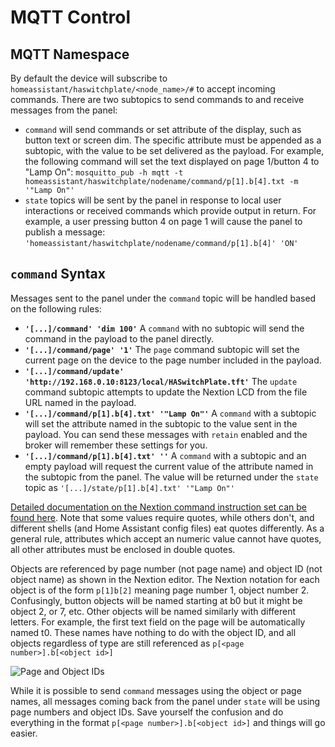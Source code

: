 # MQTT Control

## MQTT Namespace
By default the device will subscribe to `homeassistant/haswitchplate/<node_name>/#` to accept incoming commands.  There are two subtopics to send commands to and receive messages from the panel:

* `command` will send commands or set attribute of the display, such as button text or screen dim.  The specific attribute must be appended as a subtopic, with the value to be set delivered as the payload.  For example, the following command will set the text displayed on page 1/button 4 to "Lamp On": `mosquitto_pub -h mqtt -t homeassistant/haswitchplate/nodename/command/p[1].b[4].txt -m '"Lamp On"'`
* `state` topics will be sent by the panel in response to local user interactions or received commands which provide output in return.  For example, a user pressing button 4 on page 1 will cause the panel to publish a message: `'homeassistant/haswitchplate/nodename/command/p[1].b[4]' 'ON'`

## `command` Syntax
Messages sent to the panel under the `command` topic will be handled based on the following rules:
* **`'[...]/command' 'dim 100'`** A `command` with no subtopic will send the command in the payload to the panel directly.
* **`'[...]/command/page' '1'`** The `page` command subtopic will set the current page on the device to the page number included in the payload.
* **`'[...]/command/update' 'http://192.168.0.10:8123/local/HASwitchPlate.tft'`** The `update` command subtopic attempts to update the Nextion LCD from the file URL named in the payload.
* **`'[...]/command/p[1].b[4].txt' '"Lamp On"'`** A `command` with a subtopic will set the attribute named in the subtopic to the value sent in the payload.  You can send these messages with `retain` enabled and the broker will remember these settings for you.
* **`'[...]/command/p[1].b[4].txt' ''`** A `command` with a subtopic and an empty payload will request the current value of the attribute named in the subtopic from the panel.  The value will be returned under the `state` topic as `'[...]/state/p[1].b[4].txt' '"Lamp On"'`

[Detailed documentation on the Nextion command instruction set can be found here](https://www.itead.cc/wiki/Nextion_Instruction_Set).  Note that some values require quotes, while others don't, and different shells (and Home Assistant config files) eat quotes differently.  As a general rule, attributes which accept an numeric value cannot have quotes, all other attributes must be enclosed in double quotes.

Objects are referenced by page number (not page name) and object ID (not object name) as shown in the Nextion editor.  The Nextion notation for each object is of the form `p[1]b[2]` meaning page number 1, object number 2.  Confusingly, button objects will be named starting at b0 but it might be object 2, or 7, etc. Other objects will be named similarly with different letters.  For example, the first text field on the page will be automatically named t0.  These names have nothing to do with the object ID, and all objects regardless of type are still referenced as `p[<page number>].b[<object id>]`

![Page and Object IDs](https://github.com/aderusha/HASwitchPlate/blob/master/Documentation/Images/Nextion_Editor_Page_and_Object_Ids.png?raw=true)

While it is possible to send `command` messages using the object or page names, all messages coming back from the panel under `state` will be using page numbers and object IDs.  Save yourself the confusion and do everything in the format `p[<page number>].b[<object id>]` and things will go easier.
